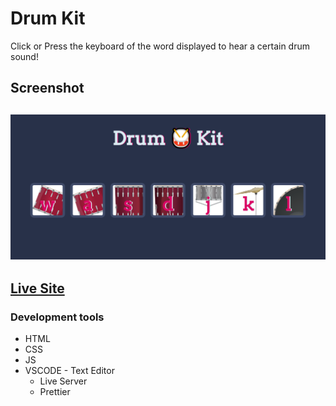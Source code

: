 # Drum Kit

Click or Press the keyboard of the word displayed to hear a certain drum sound!

## Screenshot

![Screenshot](./images/Screenshot.png)
---
## [Live Site](https://azizzmoe.github.io/drumkit/)

### Development tools
- HTML
- CSS 
- JS
- VSCODE - Text Editor
  - Live Server
  - Prettier
